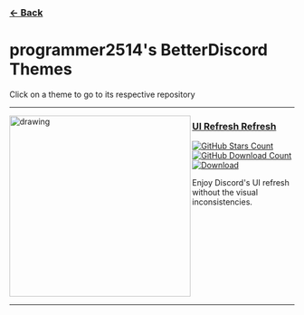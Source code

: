 ### [← Back](https://github.com/programmer2514/BetterDiscord-Stuff)
# programmer2514's BetterDiscord Themes
Click on a theme to go to its respective repository

---

<a href="https://github.com/programmer2514/BetterDiscord-CollapsibleUI"><img align="left" src="https://github.com/user-attachments/assets/bad7512e-a6d4-4600-a11d-12a15d54eaac" alt="drawing" width="320"/></a>

### [UI Refresh Refresh](https://github.com/programmer2514/BetterDiscord-CollapsibleUI)

[![GitHub Stars Count](https://img.shields.io/github/stars/programmer2514/BetterDiscord-UIRefreshRefresh?style=for-the-badge&label=GitHub%20Stars&labelColor=0c0d10&color=3a71c1
)](https://github.com/programmer2514/BetterDiscord-UIRefreshRefresh)
[![GitHub Download Count](https://img.shields.io/github/downloads/programmer2514/BetterDiscord-UIRefreshRefresh/total?style=for-the-badge&label=GitHub%20Downloads&labelColor=0c0d10&color=3a71c1)](https://github.com/programmer2514/BetterDiscord-UIRefreshRefresh/releases)  
[![Download](https://img.shields.io/badge/Download-3a71c1?labelColor=0c0d10&color=3a71c1&style=for-the-badge)](https://github.com/programmer2514/BetterDiscord-UIRefreshRefresh/releases/latest/download/UIRefreshRefresh.theme.css)

Enjoy Discord's UI refresh without the visual inconsistencies.
<br clear="left"/>

---
